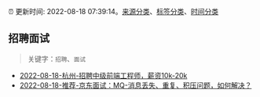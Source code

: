:alarm_clock: 更新时间: 2022-08-18 07:39:14。[来源分类](../README.md)、[标签分类](../TAGS.md)、[时间分类](../TIMELINE.md)

## 招聘面试


> 关键字：`招聘`、`面试`



- [2022-08-18-杭州-招聘中级前端工程师，薪资10k-20k](https://www.v2ex.com/t/873760) 
- [2022-08-18-推荐-京东面试：MQ-消息丢失、重复、积压问题，如何解决？](https://toutiao.io/k/1unx53z) 
